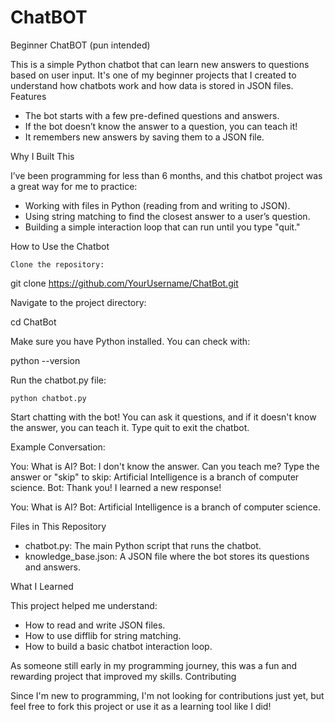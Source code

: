 # ChatBOT
Beginner ChatBOT (pun intended)


This is a simple Python chatbot that can learn new answers to questions based on user input. It's one of my beginner projects that I created to understand how chatbots work and how data is stored in JSON files.
Features

- The bot starts with a few pre-defined questions and answers.
- If the bot doesn’t know the answer to a question, you can teach it!
- It remembers new answers by saving them to a JSON file.

Why I Built This

I’ve been programming for less than 6 months, and this chatbot project was a great way for me to practice:

- Working with files in Python (reading from and writing to JSON).
- Using string matching to find the closest answer to a user’s question.
- Building a simple interaction loop that can run until you type "quit."
    
How to Use the Chatbot

    Clone the repository:

git clone https://github.com/YourUsername/ChatBot.git

Navigate to the project directory:

cd ChatBot

Make sure you have Python installed. You can check with:

python --version

Run the chatbot.py file:

    python chatbot.py

Start chatting with the bot! You can ask it questions, and if it doesn't know the answer, you can teach it. Type quit to exit the chatbot.

Example Conversation:

You: What is AI?
Bot: I don't know the answer. Can you teach me?
Type the answer or "skip" to skip: Artificial Intelligence is a branch of computer science.
Bot: Thank you! I learned a new response!

You: What is AI?
Bot: Artificial Intelligence is a branch of computer science.

Files in This Repository

- chatbot.py: The main Python script that runs the chatbot.
- knowledge_base.json: A JSON file where the bot stores its questions and answers.

What I Learned

This project helped me understand:

- How to read and write JSON files.
- How to use difflib for string matching.
- How to build a basic chatbot interaction loop.

As someone still early in my programming journey, this was a fun and rewarding project that improved my skills.
Contributing

Since I'm new to programming, I'm not looking for contributions just yet, but feel free to fork this project or use it as a learning tool like I did!
